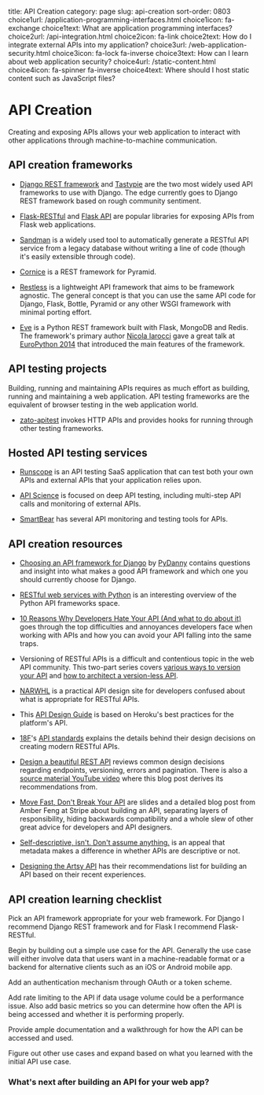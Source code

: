 title: API Creation
category: page
slug: api-creation
sort-order: 0803
choice1url: /application-programming-interfaces.html
choice1icon: fa-exchange
choice1text: What are application programming interfaces?
choice2url: /api-integration.html
choice2icon: fa-link
choice2text: How do I integrate external APIs into my application?
choice3url: /web-application-security.html
choice3icon: fa-lock fa-inverse
choice3text: How can I learn about web application security?
choice4url: /static-content.html
choice4icon: fa-spinner fa-inverse
choice4text: Where should I host static content such as JavaScript files?


# API Creation
Creating and exposing APIs allows your web application to interact with other
applications through machine-to-machine communication.


## API creation frameworks
* [Django REST framework](http://www.django-rest-framework.org/) and
  [Tastypie](https://django-tastypie.readthedocs.org/en/latest/) are 
  the two most widely used API frameworks to use with Django. The edge
  currently goes to Django REST framework based on rough community sentiment.

* [Flask-RESTful](http://flask-restful.readthedocs.org/en/latest/) and
  [Flask API](http://flask.pocoo.org/docs/api/) are popular libraries for 
  exposing APIs from Flask web applications.

* [Sandman](http://www.github.com/jeffknupp/sandman) is a widely used tool to
  automatically generate a RESTful API service from a legacy database without
  writing a line of code (though it's easily extensible through code).

* [Cornice](https://cornice.readthedocs.org/en/latest/) is a REST framework
  for Pyramid.

* [Restless](https://github.com/toastdriven/restless) is a lightweight API
  framework that aims to be framework agnostic. The general concept is that
  you can use the same API code for Django, Flask, Bottle, Pyramid or any
  other WSGI framework with minimal porting effort.

* [Eve](http://python-eve.org/) is a Python REST framework built with Flask,
  MongoDB and Redis. The framework's primary author 
  [Nicola Iarocci](https://twitter.com/nicolaiarocci) gave a great talk at 
  [EuroPython 2014](https://www.youtube.com/watch?v=9sUsLvG72_o) that 
  introduced the main features of the framework.


## API testing projects
Building, running and maintaining APIs requires as much effort as building,
running and maintaining a web application. API testing frameworks are the 
equivalent of browser testing in the web application world.

* [zato-apitest](https://github.com/zatosource/zato-apitest) invokes HTTP 
  APIs and provides hooks for running through other testing frameworks.



## Hosted API testing services
* [Runscope](https://www.runscope.com/) is an API testing SaaS application
  that can test both your own APIs and external APIs that your application
  relies upon.

* [API Science](https://www.apiscience.com/) is focused on deep API testing,
  including multi-step API calls and monitoring of external APIs.

* [SmartBear](http://smartbear.com/api-testing/) has several API monitoring
  and testing tools for APIs.


## API creation resources
* [Choosing an API framework for Django](http://pydanny.com/choosing-an-api-framework-for-django.html)
  by [PyDanny](https://twitter.com/pydanny) contains questions and insight
  into what makes a good API framework and which one you should currently
  choose for Django.

* [RESTful web services with Python](http://www.slideshare.net/Solution4Future/python-restful-webservices-with-python-flask-and-django-solutions)
  is an interesting overview of the Python API frameworks space.

* [10 Reasons Why Developers Hate Your API (And what to do about it)](http://www.slideshare.net/jmusser/ten-reasons-developershateyourapi)
  goes through the top difficulties and annoyances developers face when
  working with APIs and how you can avoid your API falling into the same
  traps.

* Versioning of RESTful APIs is a difficult and contentious topic in the 
  web API community. This two-part series covers 
  [various ways to version your API](http://urthen.github.io/2013/05/09/ways-to-version-your-api/) 
  and [how to architect a version-less API](http://urthen.github.io/2013/05/16/ways-to-version-your-api-part-2/).

* [NARWHL](http://www.narwhl.com/) is a practical API design site for 
  developers confused about what is appropriate for RESTful APIs.

* This [API Design Guide](https://github.com/interagent/http-api-design) 
  is based on Heroku's best practices for the platform's API.

* [18F](https://18f.gsa.gov/)'s 
  [API standards](https://github.com/18f/api-standards) explains the details
  behind their design decisions on creating modern RESTful APIs.

* [Design a beautiful REST API](https://medium.com/@zwacky/design-a-beautiful-rest-api-901c73489458)
  reviews common design decisions regarding endpoints, versioning, errors and
  pagination. There is also a 
  [source material YouTube video](https://www.youtube.com/watch?v=5WXYw4J4QOU)
  where this blog post derives its recommendations from.

* [Move Fast, Don't Break Your API](http://amberonrails.com/move-fast-dont-break-your-api/)
  are slides and a detailed blog post from Amber Feng at Stripe about 
  building an API, separating layers of responsibility, hiding backwards
  compatibility and a whole slew of other great advice for developers
  and API designers.

* [Self-descriptive, isn't. Don't assume anything.](http://www.bizcoder.com/self-descriptive-isn-t-don-t-assume-anything)
  is an appeal that metadata makes a difference in whether APIs are descriptive
  or not.

* [Designing the Artsy API](http://artsy.github.io/blog/2014/09/12/designing-the-public-artsy-api/)
  has their recommendations list for building an API based on their recent
  experiences.


## API creation learning checklist
<i class="fa fa-check-square-o"></i>
Pick an API framework appropriate for your web framework. For Django I 
recommend Django REST framework and for Flask I recommend Flask-RESTful.

<i class="fa fa-check-square-o"></i>
Begin by building out a simple use case for the API. Generally the use case
will either involve data that users want in a machine-readable format or a
backend for alternative clients such as an iOS or Android mobile app.

<i class="fa fa-check-square-o"></i>
Add an authentication mechanism through OAuth or a token scheme.

<i class="fa fa-check-square-o"></i>
Add rate limiting to the API if data usage volume could be a performance issue.
Also add basic metrics so you can determine how often the API is being 
accessed and whether it is performing properly.

<i class="fa fa-check-square-o"></i>
Provide ample documentation and a walkthrough for how the API can be accessed
and used.

<i class="fa fa-check-square-o"></i>
Figure out other use cases and expand based on what you learned with the 
initial API use case.


### What's next after building an API for your web app?
